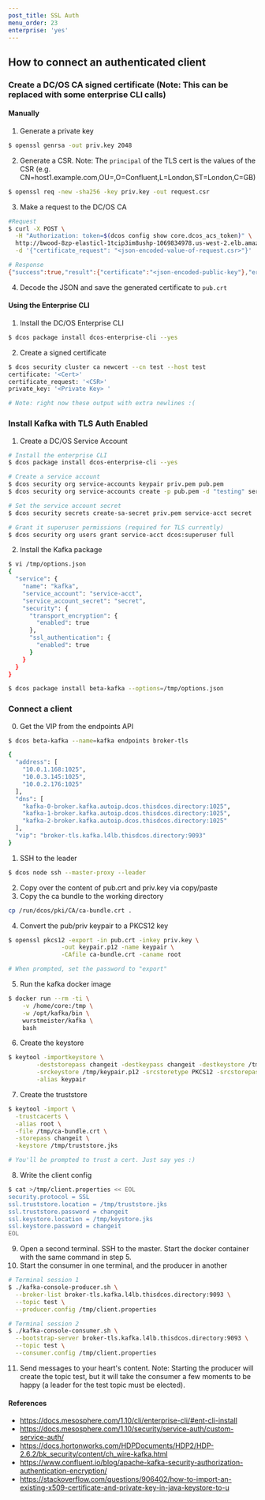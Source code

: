 ```yaml
---
post_title: SSL Auth
menu_order: 23
enterprise: 'yes'
---
```


## How to connect an authenticated client

### Create a DC/OS CA signed certificate (Note: This can be replaced with some enterprise CLI calls)

#### Manually
1. Generate a private key
```bash
$ openssl genrsa -out priv.key 2048
```
2. Generate a CSR. Note: The `principal` of the TLS cert is the values of the CSR (e.g. CN=host1.example.com,OU=,O=Confluent,L=London,ST=London,C=GB)
```bash
$ openssl req -new -sha256 -key priv.key -out request.csr
```
3. Make a request to the DC/OS CA
```bash
#Request
$ curl -X POST \
  -H "Authorization: token=$(dcos config show core.dcos_acs_token)" \
  http://bwood-8zp-elasticl-1tcip3im8ushp-1069834978.us-west-2.elb.amazonaws.com/ca/api/v2/sign \
  -d '{"certificate_request": "<json-encoded-value-of-request.csr>"}'

# Response
{"success":true,"result":{"certificate":"<json-encoded-public-key"},"errors":[],"messages":[]}
```
4. Decode the JSON and save the generated certificate to `pub.crt`

#### Using the Enterprise CLI
1. Install the DC/OS Enterprise CLI
```bash
$ dcos package install dcos-enterprise-cli --yes
```
2. Create a signed certificate
```bash
$ dcos security cluster ca newcert --cn test --host test
certificate: '<Cert>'
certificate_request: '<CSR>'
private_key: '<Private Key> '

# Note: right now these output with extra newlines :(
```

### Install Kafka with TLS Auth Enabled
1. Create a DC/OS Service Account
```bash
# Install the enterprise CLI
$ dcos package install dcos-enterprise-cli --yes

# Create a service account
$ dcos security org service-accounts keypair priv.pem pub.pem
$ dcos security org service-accounts create -p pub.pem -d "testing" service-acct

# Set the service account secret
$ dcos security secrets create-sa-secret priv.pem service-acct secret

# Grant it superuser permissions (required for TLS currently)
$ dcos security org users grant service-acct dcos:superuser full
```
2. Install the Kafka package
```bash
$ vi /tmp/options.json
{
  "service": {
    "name": "kafka",
    "service_account": "service-acct",
    "service_account_secret": "secret",
    "security": {
      "transport_encryption": {
        "enabled": true
      },
      "ssl_authentication": {
        "enabled": true
      }
    }
  }
}

$ dcos package install beta-kafka --options=/tmp/options.json
```

### Connect a client
0. Get the VIP from the endpoints API
```bash
$ dcos beta-kafka --name=kafka endpoints broker-tls

{
  "address": [
    "10.0.1.168:1025",
    "10.0.3.145:1025",
    "10.0.2.176:1025"
  ],
  "dns": [
    "kafka-0-broker.kafka.autoip.dcos.thisdcos.directory:1025",
    "kafka-1-broker.kafka.autoip.dcos.thisdcos.directory:1025",
    "kafka-2-broker.kafka.autoip.dcos.thisdcos.directory:1025"
  ],
  "vip": "broker-tls.kafka.l4lb.thisdcos.directory:9093"
}
```
1. SSH to the leader
```bash
$ dcos node ssh --master-proxy --leader
```
2. Copy over the content of pub.crt and priv.key via copy/paste
3. Copy the ca bundle to the working directory
```bash
cp /run/dcos/pki/CA/ca-bundle.crt .
```
4. Convert the pub/priv keypair to a PKCS12 key
```bash
$ openssl pkcs12 -export -in pub.crt -inkey priv.key \
               -out keypair.p12 -name keypair \
               -CAfile ca-bundle.crt -caname root

# When prompted, set the password to "export"
```
5. Run the kafka docker image
```bash
$ docker run --rm -ti \
    -v /home/core:/tmp \
    -w /opt/kafka/bin \
    wurstmeister/kafka \
    bash
```
6. Create the keystore
```bash
$ keytool -importkeystore \
        -deststorepass changeit -destkeypass changeit -destkeystore /tmp/keystore.jks \
        -srckeystore /tmp/keypair.p12 -srcstoretype PKCS12 -srcstorepass export \
        -alias keypair
```
7. Create the truststore
```bash
$ keytool -import \
  -trustcacerts \
  -alias root \
  -file /tmp/ca-bundle.crt \
  -storepass changeit \
  -keystore /tmp/truststore.jks

# You'll be prompted to trust a cert. Just say yes :)
```
8. Write the client config
```bash
$ cat >/tmp/client.properties << EOL
security.protocol = SSL
ssl.truststore.location = /tmp/truststore.jks
ssl.truststore.password = changeit
ssl.keystore.location = /tmp/keystore.jks
ssl.keystore.password = changeit
EOL
```
9. Open a second terminal. SSH to the master. Start the docker container with the same command in step 5.
10. Start the consumer in one terminal, and the producer in another
```bash
# Terminal session 1
$ ./kafka-console-producer.sh \
  --broker-list broker-tls.kafka.l4lb.thisdcos.directory:9093 \
  --topic test \
  --producer.config /tmp/client.properties

# Terminal session 2
$ ./kafka-console-consumer.sh \
  --bootstrap-server broker-tls.kafka.l4lb.thisdcos.directory:9093 \
  --topic test \
  --consumer.config /tmp/client.properties
```
11. Send messages to your heart's content. Note: Starting the producer will create the topic test, but it will take the consumer a few moments to be happy (a leader for the test topic must be elected).


#### References
- https://docs.mesosphere.com/1.10/cli/enterprise-cli/#ent-cli-install
- https://docs.mesosphere.com/1.10/security/service-auth/custom-service-auth/
- https://docs.hortonworks.com/HDPDocuments/HDP2/HDP-2.6.2/bk_security/content/ch_wire-kafka.html
- https://www.confluent.io/blog/apache-kafka-security-authorization-authentication-encryption/
- https://stackoverflow.com/questions/906402/how-to-import-an-existing-x509-certificate-and-private-key-in-java-keystore-to-u
